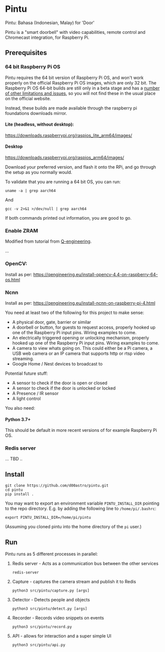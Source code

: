 # Pintu
Pintu: Bahasa (Indonesian, Malay) for 'Door'

Pintu is a "smart doorbell" with video capabilities, remote control and Chromecast integration, for Raspberry Pi.

## Prerequisites

### 64 bit  Raspberry Pi OS 
Pintu requires the 64 bit version of Raspberry Pi OS, and won't work properly on the official Raspberry Pi OS images, which are only 32 bit. 
The Raspberry Pi OS 64-bit builds are still only in a beta stage and has a [number of other limitations and issues](https://github.com/raspberrypi/Raspberry-Pi-OS-64bit/issues), so you will not find these in the usual place on the official website.

Instead, these builds are made available through the raspberry pi foundations downloads mirror. 

#### Lite (headless, without desktop):
https://downloads.raspberrypi.org/raspios_lite_arm64/images/

#### Desktop
https://downloads.raspberrypi.org/raspios_arm64/images/

Download your preferred version, and flash it onto the RPi, and go through the setup as you normally would.

To validate that you are running a 64 bit OS, you can run:
```console
uname -a | grep aarch64
```
And
```console
gcc -v 2>&1 >/dev/null | grep aarch64
```
If both commands printed out information, you are good to go.

### Enable ZRAM
Modified from tutorial from [Q-engineering](https://qengineering.eu/install-raspberry-64-os.html).

...




### OpenCV:
Install as per:
https://qengineering.eu/install-opencv-4.4-on-raspberry-64-os.html

### Ncnn 
Install as per:
https://qengineering.eu/install-ncnn-on-raspberry-pi-4.html


You need at least two of the following for this project to make sense:
- A physical door, gate, barrier or similar
- A doorbell or button, for guests to request access, properly hooked up one of the Raspberry Pi input pins. Wiring examples to come.
- An electrically triggered opening or unlocking mechanism, properly hooked up one of the Raspberry Pi input pins. Wiring examples to come.
- A camera to view whats going on. This could either be a Pi camera, a USB web camera or an IP camera that supports http or rtsp video streaming.
- Google Home / Nest devices to broadcast to
 
Potential future stuff:
- A sensor to check if the door is open or closed
- A sensor to check if the door is unlocked or locked
- A Presence / IR sensor
- A light control

You also need: 
#### Python 3.7+
This should be default in more recent versions of for example Raspberry Pi OS.

### Redis server
... TBD .. 

## Install

```
git clone https://github.com/d00astro/pintu.git
cd pintu
pip install .
```
You may want to export an environment variable `PINTU_INSTALL_DIR` pointing to the repo directory.
E.g. by adding the following line to `/home/pi/.bashrc`:
```console
export PINTU_INSTALL_DIR=/home/pi/pintu
```
(Assuming you cloned pintu into the home directory of the `pi` user.)
## Run
Pintu runs as 5 different processes in parallel:

1. Redis server - Acts as a communication bus between the other services

    ```
    redis-server
    ```

2. Capture - captures the camera stream and publish it to Redis

    ```
    python3 src/pintu/capture.py [args]
    ```

3. Detector - Detects people and objects 

    ```
    python3 src/pintu/detect.py [args]
    ```

4. Recorder - Records video snippets on events 

    ```
    python3 src/pintu/record.py
    ```

5. API - allows for interaction and a super simple UI 

    ```
    python3 src/pintu/api.py
    ```
